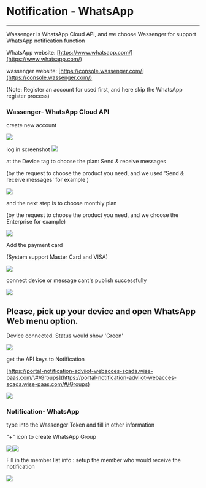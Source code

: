 # Notification - WhatsApp

---

Wassenger is WhatsApp Cloud API, and we choose Wassenger for support WhatsApp notification function

WhatsApp website: [https://www.whatsapp.com/](https://www.whatsapp.com/)

wassenger website: [https://console.wassenger.com/](https://console.wassenger.com/)

\(Note: Register an account for used first, and here skip the WhatsApp register process\)

### Wassenger- WhatsApp Cloud API

create new account

![](/assets/createnewaccount.png)

log in screenshot ![](/assets/Device_authorization1.png)

at the Device tag to choose the plan: Send & receive messages

\(by the request to choose the product you need, and we used 'Send & receive messages'  for example \)

![](/assets/pickuptheproduct.png)

and the next step is to choose monthly plan

\(by the request to choose the product you need, and we choose the Enterprise for example\)

![](/assets/monthlyplan.png)

Add the payment card

\(System support Master Card and VISA\)

![](/assets/addpaymentcard.png)

connect device or message cant's publish successfully

![](/assets/Devicepairing.png)

## Please, pick up your device and open WhatsApp Web menu option.

Device connected. Status would show 'Green'

![](/assets/device_status.png)

get the API keys to Notification

[https://portal-notification-adviiot-webacces-scada.wise-paas.com/\#/Groups](https://portal-notification-adviiot-webacces-scada.wise-paas.com/#/Groups)

![](/assets/API_key.png)

### Notification- WhatsApp

type into the Wassenger Token and fill in other information

"+" icon to create WhatsApp Group

![](/assets/notification2.png)![](/assets/notification5.png)

Fill in the  member list info : setup the member who would receive the notification

![](/assets/newmember1.png)

